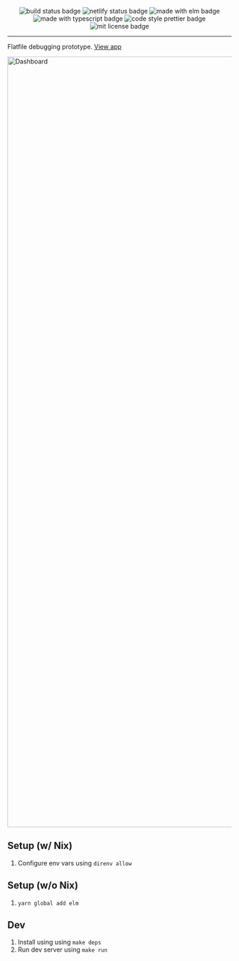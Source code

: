 <p align="center">
  <img alt="build status badge" src="https://github.com/hansjhoffman/crispy-critters/actions/workflows/main.yml/badge.svg?branch=main" />
  <img alt="netlify status badge" src="https://api.netlify.com/api/v1/badges/90e779a4-f481-48eb-98d0-e47ab7d278e8/deploy-status" />
  <img alt="made with elm badge" src="https://img.shields.io/badge/%3C%2F%3E-Elm-%230074c1.svg" />
  <img alt="made with typescript badge" src="https://img.shields.io/badge/%3C%2F%3E-Typesript-%230074c1.svg" />
  <img alt="code style prettier badge" src="https://img.shields.io/badge/code_style-prettier-ff69b4.svg?style=flat" />
  <img alt="mit license badge" src="https://img.shields.io/badge/License-MIT-blue.svg" />
</p>

---

Flatfile debugging prototype. [View app](https://venerable-fenglisu-8c0f2c.netlify.app)

<img width="1728" alt="Dashboard" src="https://user-images.githubusercontent.com/9221098/235733269-cdf75fbd-88e8-433f-b7cb-33291d8f1e05.png">

## Setup (w/ Nix)

1. Configure env vars using `direnv allow`

## Setup (w/o Nix)

1. `yarn global add elm`

## Dev

1. Install using using `make deps`
2. Run dev server using `make run`
